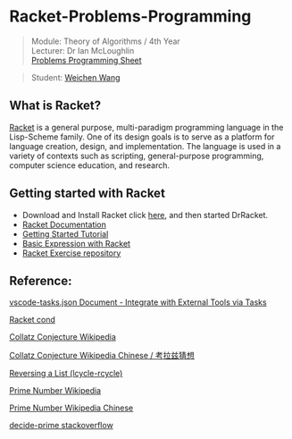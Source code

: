 # Racket-Problems-Programming
> Module: Theory of Algorithms / 4th Year  
> Lecturer: Dr Ian McLoughlin  
> [Problems Programming Sheet](https://github.com/w326004741/Racket-Problems-Programming/blob/master/problems-programming%20project.pdf)  

> Student: [Weichen Wang](https://github.com/w326004741)

## What is Racket?
[Racket](https://racket-lang.org/) is a general purpose, multi-paradigm programming language in the Lisp-Scheme family. One of its design goals is to
serve as a platform for language creation, design, and implementation. The language is used in a variety of contexts such as
scripting, general-purpose programming, computer science education, and research.

## Getting started with Racket
- Download and Install Racket click [here](https://download.racket-lang.org/), and then started DrRacket.
- [Racket Documentation](https://docs.racket-lang.org/)
- [Getting Started Tutorial](https://docs.racket-lang.org/getting-started/index.html)
- [Basic Expression with Racket](https://github.com/w326004741/Racket-Ex/blob/master/1.basic_expression.rkt)
- [Racket Exercise repository](https://github.com/w326004741/Racket-Ex)





## Reference:
[vscode-tasks.json Document - Integrate with External Tools via Tasks](https://code.visualstudio.com/docs/editor/tasks)

[Racket cond](https://docs.racket-lang.org/guide/conditionals.html)                                              

[Collatz Conjecture Wikipedia](https://docs.racket-lang.org/guide/conditionals.html)                                        

[Collatz Conjecture Wikipedia Chinese / 考拉兹猜想](https://zh.wikipedia.org/wiki/%E8%80%83%E6%8B%89%E5%85%B9%E7%8C%9C%E6%83%B3)

[Reversing a List (lcycle-rcycle)](https://github.com/w326004741/Racket-Ex/blob/master/3.grcomdiv.rkt)

[Prime Number Wikipedia](https://en.wikipedia.org/wiki/Prime_number)

[Prime Number Wikipedia Chinese](https://zh.wikipedia.org/wiki/%E7%B4%A0%E6%95%B0)

[decide-prime stackoverflow](https://stackoverflow.com/questions/13791047/scheme-prime-numbers)
